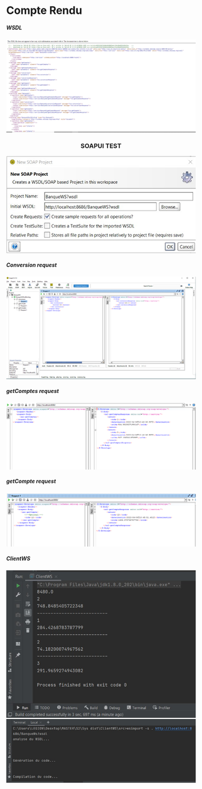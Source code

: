 <h1>Compte Rendu</h1>
<h5>WSDL</h5>
<img src="./captures/1.PNG">
<center><h3>SOAPUI TEST</h3></center>
<img src="./captures/2-1.PNG">
<h5>Conversion request</h5>
<img src="./captures/2.PNG">
<h5>getComptes request</h5>
<img src="./captures/3.PNG">
<h5>getCompte request</h5>
<img src="./captures/4.PNG">
<h5>ClientWS</h5>
<img src="./captures/5.PNG">
<img src="./captures/6.PNG">